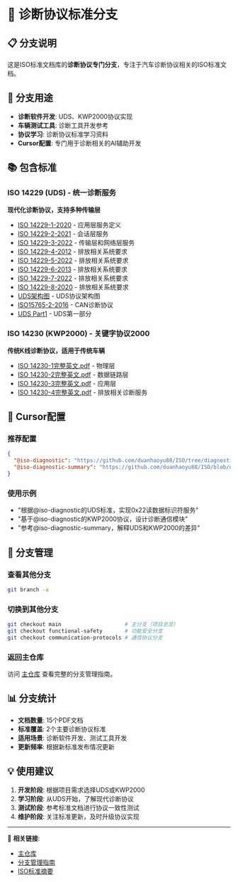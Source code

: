 # 🔧 诊断协议标准分支

## 📋 分支说明

这是ISO标准文档库的**诊断协议专门分支**，专注于汽车诊断协议相关的ISO标准文档。

## 🎯 分支用途

- **诊断软件开发**: UDS、KWP2000协议实现
- **车辆测试工具**: 诊断工具开发参考
- **协议学习**: 诊断协议标准学习资料
- **Cursor配置**: 专门用于诊断相关的AI辅助开发

## 📚 包含标准

### ISO 14229 (UDS) - 统一诊断服务
**现代化诊断协议，支持多种传输层**

- [ISO 14229-1-2020](./诊断协议/ISO%2014229/ISO%2014229-1-2020.pdf) - 应用层服务定义
- [ISO 14229-2-2021](./诊断协议/ISO%2014229/ISO%2014229-2-2021.pdf) - 会话层服务
- [ISO 14229-3-2022](./诊断协议/ISO%2014229/ISO%2014229-3-2022.pdf) - 传输层和网络层服务
- [ISO 14229-4-2012](./诊断协议/ISO%2014229/ISO%2014229-4-2012.pdf) - 排放相关系统要求
- [ISO 14229-5-2022](./诊断协议/ISO%2014229/ISO%2014229-5-2022.pdf) - 排放相关系统要求
- [ISO 14229-6-2013](./诊断协议/ISO%2014229/ISO%2014229-6-2013.pdf) - 排放相关系统要求
- [ISO 14229-7-2022](./诊断协议/ISO%2014229/ISO%2014229-7-2022.pdf) - 排放相关系统要求
- [ISO 14229-8-2020](./诊断协议/ISO%2014229/ISO%2014229-8-2020.pdf) - 排放相关系统要求
- [UDS架构图](./诊断协议/uds架构.png) - UDS协议架构图
- [ISO15765-2-2016](./诊断协议/ISO%2014229/ISO15765-2-2016.pdf) - CAN诊断协议
- [UDS Part1](./诊断协议/ISO%2014229/Road_vehicles_UDS_ISO14229-1_Part1%20(1).pdf) - UDS第一部分

### ISO 14230 (KWP2000) - 关键字协议2000
**传统K线诊断协议，适用于传统车辆**

- [ISO 14230-1完整英文.pdf](./诊断协议/ISO%2014230/ISO%2014230-1完整英文.pdf) - 物理层
- [ISO 14230-2完整英文.pdf](./诊断协议/ISO%2014230/ISO%2014230-2完整英文.pdf) - 数据链路层
- [ISO 14230-3完整英文.pdf](./诊断协议/ISO%2014230/ISO%2014230-3完整英文.pdf) - 应用层
- [ISO 14230-4完整英文.pdf](./诊断协议/ISO%2014230/ISO%2014230-4完整英文.pdf) - 排放相关诊断服务

## 🤖 Cursor配置

### 推荐配置
```json
{
  "@iso-diagnostic": "https://github.com/duanhaoyu88/ISO/tree/diagnostic-protocols",
  "@iso-diagnostic-summary": "https://github.com/duanhaoyu88/ISO/blob/diagnostic-protocols/ISO标准摘要.md#诊断协议标准"
}
```

### 使用示例
- "根据@iso-diagnostic的UDS标准，实现0x22读数据标识符服务"
- "基于@iso-diagnostic的KWP2000协议，设计诊断通信模块"
- "参考@iso-diagnostic-summary，解释UDS和KWP2000的差异"

## 🔄 分支管理

### 查看其他分支
```bash
git branch -a
```

### 切换到其他分支
```bash
git checkout main                    # 主分支（项目总览）
git checkout functional-safety       # 功能安全分支
git checkout communication-protocols # 通信协议分支
```

### 返回主仓库
访问 [主仓库](https://github.com/duanhaoyu88/ISO) 查看完整的分支管理指南。

## 📊 分支统计

- **文档数量**: 15个PDF文档
- **标准覆盖**: 2个主要诊断协议标准
- **适用场景**: 诊断软件开发、测试工具开发
- **更新频率**: 根据新标准发布情况更新

## 💡 使用建议

1. **开发阶段**: 根据项目需求选择UDS或KWP2000
2. **学习阶段**: 从UDS开始，了解现代诊断协议
3. **测试阶段**: 参考标准文档进行协议一致性测试
4. **维护阶段**: 关注标准更新，及时升级协议实现

---

🔗 **相关链接**:
- [主仓库](https://github.com/duanhaoyu88/ISO)
- [分支管理指南](./分支管理指南.md)
- [ISO标准摘要](./ISO标准摘要.md)

